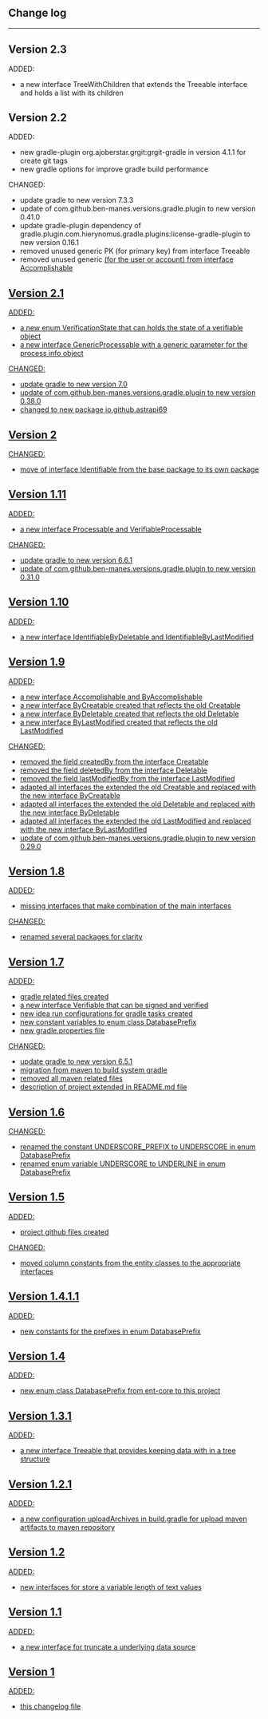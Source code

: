## Change log
----------------------

Version 2.3
-------------

ADDED:

- a new interface TreeWithChildren that extends the Treeable interface and holds a list with its children

Version 2.2
-------------

ADDED:

- new gradle-plugin org.ajoberstar.grgit:grgit-gradle in version 4.1.1 for create git tags
- new gradle options for improve gradle build performance

CHANGED:

- update gradle to new version 7.3.3
- update of com.github.ben-manes.versions.gradle.plugin to new version 0.41.0
- update gradle-plugin dependency of gradle.plugin.com.hierynomus.gradle.plugins:license-gradle-plugin to new version 0.16.1
- removed unused generic PK (for primary key) from interface Treeable 
- removed unused generic <U> (for the user or account) from interface Accomplishable 

Version 2.1
-------------

ADDED:

- a new enum VerificationState that can holds the state of a verifiable object
- a new interface GenericProcessable with a generic parameter for the process info object

CHANGED:

- update gradle to new version 7.0
- update of com.github.ben-manes.versions.gradle.plugin to new version 0.38.0
- changed to new package io.github.astrapi69

Version 2
-------------

CHANGED:

- move of interface Identifiable from the base package to its own package

Version 1.11
-------------

ADDED:

- a new interface Processable and VerifiableProcessable

CHANGED:

- update gradle to new version 6.6.1
- update of com.github.ben-manes.versions.gradle.plugin to new version 0.31.0

Version 1.10
-------------

ADDED:

- a new interface IdentifiableByDeletable and IdentifiableByLastModified

Version 1.9
-------------

ADDED:

- a new interface Accomplishable and ByAccomplishable
- a new interface ByCreatable created that reflects the old Creatable
- a new interface ByDeletable created that reflects the old Deletable
- a new interface ByLastModified created that reflects the old LastModified

CHANGED:

- removed the field createdBy from the interface Creatable
- removed the field deletedBy from the interface Deletable
- removed the field lastModifiedBy from the interface LastModified
- adapted all interfaces the extended the old Creatable and replaced with the new interface ByCreatable
- adapted all interfaces the extended the old Deletable and replaced with the new interface ByDeletable
- adapted all interfaces the extended the old LastModified and replaced with the new interface ByLastModified
- update of com.github.ben-manes.versions.gradle.plugin to new version 0.29.0

Version 1.8
-------------

ADDED:

- missing interfaces that make combination of the main interfaces 

CHANGED:

- renamed several packages for clarity

Version 1.7
-------------

ADDED:

- gradle related files created
- a new interface Verifiable that can be signed and verified
- new idea run configurations for gradle tasks created
- new constant variables to enum class DatabasePrefix
- new gradle.properties file

CHANGED:

- update gradle to new version 6.5.1
- migration from maven to build system gradle
- removed all maven related files
- description of project extended in README.md file

Version 1.6
-------------

CHANGED:

- renamed the constant UNDERSCORE_PREFIX to UNDERSCORE in enum DatabasePrefix
- renamed enum variable UNDERSCORE to UNDERLINE in enum DatabasePrefix

Version 1.5
-------------

ADDED:
 
- project github files created

CHANGED:

- moved column constants from the entity classes to the appropriate interfaces

Version 1.4.1.1
-------------

ADDED:
 
- new constants for the prefixes in enum DatabasePrefix

Version 1.4
-------------

ADDED:
 
- new enum class DatabasePrefix from ent-core to this project

Version 1.3.1
-------------

ADDED:
 
- a new interface Treeable that provides keeping data with in a tree structure

Version 1.2.1
-------------

ADDED:
 
- a new configuration uploadArchives in build.gradle for upload maven artifacts to maven repository

Version 1.2
-------------

ADDED:
 
- new interfaces for store a variable length of text values

Version 1.1
-------------

ADDED:
 
- a new interface for truncate a underlying data source

Version 1
-------------

ADDED:
 
- this changelog file
